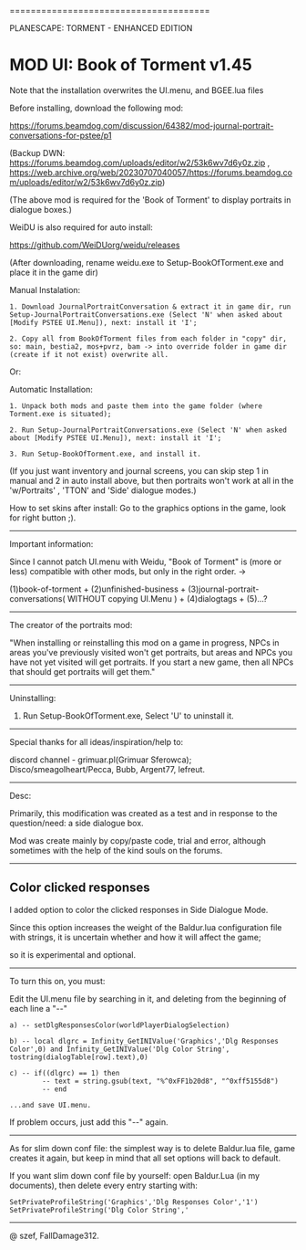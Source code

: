 ======================================

PLANESCAPE: TORMENT - ENHANCED EDITION

MOD UI: Book of Torment v1.45
======================================

Note that the installation overwrites the UI.menu, and BGEE.lua files

Before installing, download the following mod:

https://forums.beamdog.com/discussion/64382/mod-journal-portrait-conversations-for-pstee/p1

(Backup DWN: https://forums.beamdog.com/uploads/editor/w2/53k6wv7d6y0z.zip , https://web.archive.org/web/20230707040057/https://forums.beamdog.com/uploads/editor/w2/53k6wv7d6y0z.zip)

(The above mod is required for the 'Book of Torment' to display portraits in dialogue boxes.)

WeiDU is also required for auto install:

https://github.com/WeiDUorg/weidu/releases

(After downloading, rename weidu.exe to Setup-BookOfTorment.exe and place it in the game dir)

Manual Instalation:

    1. Download JournalPortraitConversation & extract it in game dir, run Setup-JournalPortraitConversations.exe (Select 'N' when asked about [Modify PSTEE UI.Menu]), next: install it 'I';
    
    2. Copy all from BookOfTorment files from each folder in "copy" dir, so: main, bestia2, mos+pvrz, bam -> into override folder in game dir (create if it not exist) overwrite all.

Or:

Automatic Installation:

    1. Unpack both mods and paste them into the game folder (where Torment.exe is situated);
    
    2. Run Setup-JournalPortraitConversations.exe (Select 'N' when asked about [Modify PSTEE UI.Menu]), next: install it 'I';
    
    3. Run Setup-BookOfTorment.exe, and install it.

(If you just want inventory and journal screens, you can skip step 1 in manual and 2 in auto install above, but then portraits won't work at all in the 'w/Portraits' , 'TTON' and 'Side' dialogue modes.)

How to set skins after install: Go to the graphics options in the game, look for right button ;).

---------------------------------------------------------------------------------------------------------------------------------
Important information: 

Since I cannot patch UI.menu with Weidu, "Book of Torment" is (more or less) compatible with other mods, but only in the right order. -> 

(1)book-of-torment + (2)unfinished-business + (3)journal-portrait-conversations( WITHOUT copying UI.Menu ) + (4)dialogtags + (5)...?

---

The creator of the portraits mod:

"When installing or reinstalling this mod on a game in progress, NPCs in areas you've previously visited won't get portraits, but areas and NPCs you have not yet visited will get portraits. If you start a new game, then all NPCs that should get portraits will get them."

----------------------------------------------------------------------------------------------------------------------------------
Uninstalling:

1. Run Setup-BookOfTorment.exe, Select 'U' to uninstall it.

----------------------------------------------------------------------------------------------------------------------------------
Special thanks for all ideas/inspiration/help to: 

discord channel - grimuar.pl(Grimuar Sferowca); Disco/smeagolheart/Pecca, Bubb, Argent77, lefreut.

----------------------------------------------------------------------------------------------------------------------------------
Desc:

Primarily, this modification was created as a test and in response to the question/need: a side dialogue box.

Mod was create mainly by copy/paste code, trial and error, although sometimes with the help of the kind souls on the forums.


-------------------------
Color clicked responses
-------------------------

I added option to color the clicked responses in Side Dialogue Mode.

Since this option increases the weight of the Baldur.lua configuration file with strings, it is uncertain whether and how it will affect the game;

so it is experimental and optional.

------------------------------------------------------
To turn this on, you must:

Edit the UI.menu file by searching in it, and deleting from the beginning of each line a "--"

    a) -- setDlgResponsesColor(worldPlayerDialogSelection)

    b) -- local dlgrc = Infinity_GetINIValue('Graphics','Dlg Responses Color',0) and Infinity_GetINIValue('Dlg Color String', tostring(dialogTable[row].text),0)

    c) -- if((dlgrc) == 1) then
			-- text = string.gsub(text, "%^0xFF1b20d8", "^0xff5155d8")
			-- end

    ...and save UI.menu.

If problem occurs, just add this "--" again.

------------------------------------------------------
As for slim down conf file: the simplest way is to delete Baldur.lua file, game creates it again, but keep in mind that all set options will back to default.

If you want slim down conf file by yourself: open Baldur.Lua (in my documents), then delete every entry starting with:

    SetPrivateProfileString('Graphics','Dlg Responses Color','1')
    SetPrivateProfileString('Dlg Color String','

---
@ szef, FallDamage312.

